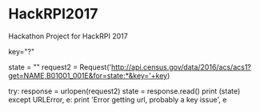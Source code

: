 # HackRPI2017
Hackathon Project for HackRPI 2017

key="?"

state = ""
request2 = Request('http://api.census.gov/data/2016/acs/acs1?get=NAME,B01001_001E&for=state:*&key='+key)

try:
	response = urlopen(request2)
	state = response.read()
	print (state)
except URLError, e:
    print 'Error getting url, probably a key issue', e
